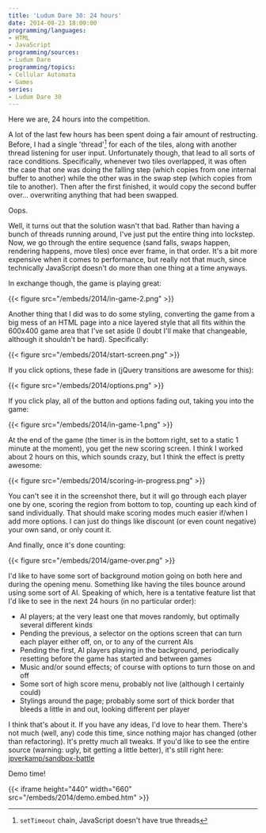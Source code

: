 ```yaml
---
title: 'Ludum Dare 30: 24 hours'
date: 2014-08-23 18:00:00
programming/languages:
- HTML
- JavaScript
programming/sources:
- Ludum Dare
programming/topics:
- Cellular Automata
- Games
series:
- Ludum Dare 30
---
```

Here we are, 24 hours into the competition.

A lot of the last few hours has been spent doing a fair amount of restructing. Before, I had a single 'thread'[^1] for each of the tiles, along with another thread listening for user input. Unfortunately though, that lead to all sorts of race conditions.
Specifically, whenever two tiles overlapped, it was often the case that one was doing the falling step (which copies from one internal buffer to another) while the other was in the swap step (which copies from tile to another). Then after the first finished, it would copy the second buffer over... overwriting anything that had been swapped.

Oops.

<!--more-->

Well, it turns out that the solution wasn't that bad. Rather than having a bunch of threads running around, I've just put the entire thing into lockstep. Now, we go through the entire sequence (sand falls, swaps happen, rendering happens, move tiles) once ever frame, in that order. It's a bit more expensive when it comes to performance, but really not that much, since technically JavaScript doesn't do more than one thing at a time anyways.

In exchange though, the game is playing great:

{{< figure src="/embeds/2014/in-game-2.png" >}}

Another thing that I did was to do some styling, converting the game from a big mess of an HTML page into a nice layered style that all fits within the 600x400 game area that I've set aside (I doubt I'll make that changeable, although it shouldn't be hard). Specifically:

{{< figure src="/embeds/2014/start-screen.png" >}}

If you click options, these fade in (jQuery transitions are awesome for this):

{{< figure src="/embeds/2014/options.png" >}}

If you click play, all of the button and options fading out, taking you into the game:

{{< figure src="/embeds/2014/in-game-1.png" >}}

At the end of the game (the timer is in the bottom right, set to a static 1 minute at the moment), you get the new scoring screen. I think I worked about 2 hours on this, which sounds crazy, but I think the effect is pretty awesome:

{{< figure src="/embeds/2014/scoring-in-progress.png" >}}

You can't see it in the screenshot there, but it will go through each player one by one, scoring the region from bottom to top, counting up each kind of sand individually. That should make scoring modes much easier if/when I add more options. I can just do things like discount (or even count negative) your own sand, or only count it.

And finally, once it's done counting:

{{< figure src="/embeds/2014/game-over.png" >}}

I'd like to have some sort of background motion going on both here and during the opening menu. Something like having the tiles bounce around using some sort of AI. Speaking of which, here is a tentative feature list that I'd like to see in the next 24 hours (in no particular order):


* AI players; at the very least one that moves randomly, but optimally several different kinds
* Pending the previous, a selector on the options screen that can turn each player either off, on, or to any of the current AIs
* Pending the first, AI players playing in the background, periodically resetting before the game has started and between games
* Music and/or sound effects; of course with options to turn those on and off
* Some sort of high score menu, probably not live (although I certainly could)
* Stylings around the page; probably some sort of thick border that bleeds a little in and out, looking different per player


I think that's about it. If you have any ideas, I'd love to hear them. There's not much (well, any) code this time, since nothing major has changed (other than refactoring). It's pretty much all tweaks. If you'd like to see the entire source (warning: ugly, bit getting a little better), it's still right here: <a href="https://github.com/jpverkamp/sandbox-battle">jpverkamp/sandbox-battle</a>

Demo time!

{{< iframe height="440" width="660" src="/embeds/2014/demo.embed.htm" >}}

[^1]: `setTimeout` chain, JavaScript doesn't have true threads